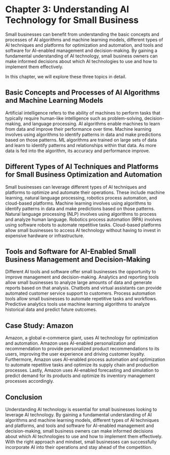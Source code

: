 Chapter 3: Understanding AI Technology for Small Business
=========================================================

Small businesses can benefit from understanding the basic concepts and processes of AI algorithms and machine learning models, different types of AI techniques and platforms for optimization and automation, and tools and software for AI-enabled management and decision-making. By gaining a fundamental understanding of AI technology, small business owners can make informed decisions about which AI technologies to use and how to implement them effectively.

In this chapter, we will explore these three topics in detail.

Basic Concepts and Processes of AI Algorithms and Machine Learning Models
-------------------------------------------------------------------------

Artificial intelligence refers to the ability of machines to perform tasks that typically require human-like intelligence such as problem-solving, decision-making, and language processing. AI algorithms enable machines to learn from data and improve their performance over time. Machine learning involves using algorithms to identify patterns in data and make predictions based on those patterns. ML algorithms are trained on large sets of data and learn to identify patterns and relationships within that data. As more data is fed into the algorithm, its accuracy and performance improve.

Different Types of AI Techniques and Platforms for Small Business Optimization and Automation
---------------------------------------------------------------------------------------------

Small businesses can leverage different types of AI techniques and platforms to optimize and automate their operations. These include machine learning, natural language processing, robotics process automation, and cloud-based platforms. Machine learning involves using algorithms to identify patterns in data and make predictions based on those patterns. Natural language processing (NLP) involves using algorithms to process and analyze human language. Robotics process automation (RPA) involves using software robots to automate repetitive tasks. Cloud-based platforms allow small businesses to access AI technology without having to invest in expensive hardware or infrastructure.

Tools and Software for AI-Enabled Small Business Management and Decision-Making
-------------------------------------------------------------------------------

Different AI tools and software offer small businesses the opportunity to improve management and decision-making. Analytics and reporting tools allow small businesses to analyze large amounts of data and generate reports based on that analysis. Chatbots and virtual assistants can provide automated customer service support to customers. Process automation tools allow small businesses to automate repetitive tasks and workflows. Predictive analytics tools use machine learning algorithms to analyze historical data and predict future outcomes.

Case Study: Amazon
------------------

Amazon, a global e-commerce giant, uses AI technology for optimization and automation. Amazon uses AI-enabled personalization and recommendation to provide personalized product recommendations to its users, improving the user experience and driving customer loyalty. Furthermore, Amazon uses AI-enabled process automation and optimization to automate repetitive tasks and optimize its supply chain and production processes. Lastly, Amazon uses AI-enabled forecasting and simulation to predict demand for its products and optimize its inventory management processes accordingly.

Conclusion
----------

Understanding AI technology is essential for small businesses looking to leverage AI technology. By gaining a fundamental understanding of AI algorithms and machine learning models, different types of AI techniques and platforms, and tools and software for AI-enabled management and decision-making, small business owners can make informed decisions about which AI technologies to use and how to implement them effectively. With the right approach and mindset, small businesses can successfully incorporate AI into their operations and stay ahead of the competition.
